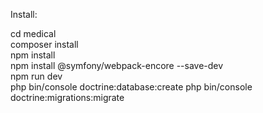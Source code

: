 Install:

cd medical  
composer install    
npm install     
npm install @symfony/webpack-encore --save-dev  
npm run dev     
php bin/console doctrine:database:create
php bin/console doctrine:migrations:migrate
